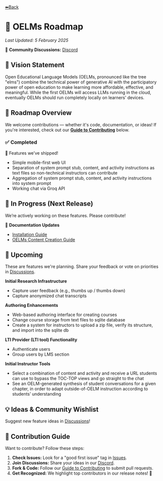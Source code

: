 [⬅Back](/README.md)
# 📌 OELMs Roadmap
_Last Updated: 5 February 2025_

💬 **Community Discussions:** [Discord](https://discord.gg/vSPvgyVxJ7)  

## 🎯 Vision Statement
Open Educational Language Models (OELMs, pronounced like the tree "elms") combine the technical power of generative AI with the participatory power of open education to make learning more affordable, effective, and meaningful. While the first OELMs will access LLMs running in the cloud, eventually OELMs should run completely locally on learners' devices.

## 🚀 Roadmap Overview
We welcome contributions — whether it's code, documentation, or ideas! If you're interested, check out our **[Guide to Contributing](CONTRIBUTING.md)** below.  

### ✅ Completed
🎉 Features we've shipped!  
- Simple mobile-first web UI
- Separation of system prompt stub, content, and activity instructions as text files so non-technical instructors can contribute
- Aggregation of system prompt stub, content, and activity instructions into system prompt
- Working chat via Groq API

## 🔨 In Progress (Next Release)
We’re actively working on these features. Please contribute!  

📝 **Documentation Updates**  
- [Installation Guide](/issues/2)
- [OELMs Content Creation Guide](/issues/3)

## 📌 Upcoming
These are features we're planning. Share your feedback or vote on priorities in [Discussions](/discussions).  

**Initial Research Infrastructure**
- Capture user feedback (e.g., thumbs up / thumbs down)
- Capture anonymized chat transcripts  

**Authoring Enhancements**
- Web-based authoring interface for creating courses
- Change course storage from text files to sqlite database
- Create a system for instructors to upload a zip file, verify its structure, and import into the sqlite db

**LTI Provider (LTI tool) Functionality**
- Authenticate users
- Group users by LMS section

**Initial Instructor Tools**
- Select a combination of content and activity and receive a URL students can use to bypass the TOC-TOP views and go straight to the chat
- See an OELM-generated synthesis of student conversations for a given chapter, in order to adapt outside-of-OELM instruction according to students’ understanding

## 💡 Ideas & Community Wishlist
Suggest new feature ideas in [Discussions](/discussions)!

## 🤝 Contribution Guide
Want to contribute? Follow these steps:  

1. **Check Issues:** Look for a "good first issue" tag in [Issues](https://github.com/kalendar/oelm/issues).
2. **Join Discussions:** Share your ideas in our [Discord](https://discord.gg/vSPvgyVxJ7).
3. **Fork & Code:** Follow our [Guide to Contributing](CONTRIBUTING.md) to submit pull requests.
4. **Get Recognized:** We highlight top contributors in our release notes! 🎉  

<!--//
## 📢 Stay Updated
🔹 Follow us on **[Twitter/LinkedIn/GitHub](Link)** for updates.  
📩 Join our **[newsletter](Link)** to get release notes.  
📆 Attend our **monthly community call** ([sign up](Link)).  
//-->